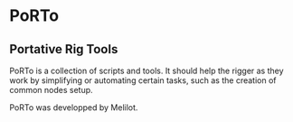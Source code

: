 # PoRTo
## Portative Rig Tools
PoRTo is a collection of scripts and tools. It should help the rigger as they
work by simplifying or automating certain tasks, such as the creation of common
nodes setup.

PoRTo was developped by Melilot.
